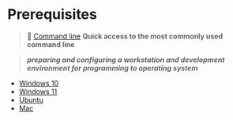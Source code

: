 # Prerequisites

>📌 [Command line](./Most-used-command-line) **Quick access to the most commonly used command line**

>***preparing and configuring a workstation and development environment for programming to operating system***

- [Windows 10](./Windows-10)
- [Windows 11](./Windows-11)
- [Ubuntu](./Ubuntu/README.md)
- [Mac](./Mac/README.md)
